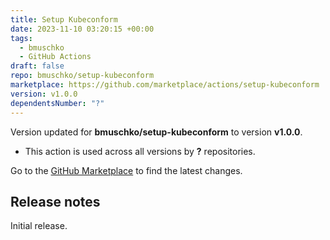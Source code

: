 ```yaml
---
title: Setup Kubeconform
date: 2023-11-10 03:20:15 +00:00
tags:
  - bmuschko
  - GitHub Actions
draft: false
repo: bmuschko/setup-kubeconform
marketplace: https://github.com/marketplace/actions/setup-kubeconform
version: v1.0.0
dependentsNumber: "?"
---
```



Version updated for **bmuschko/setup-kubeconform** to version **v1.0.0**.
- This action is used across all versions by **?** repositories.

Go to the [GitHub Marketplace](https://github.com/marketplace/actions/setup-kubeconform) to find the latest changes.

## Release notes

Initial release.
